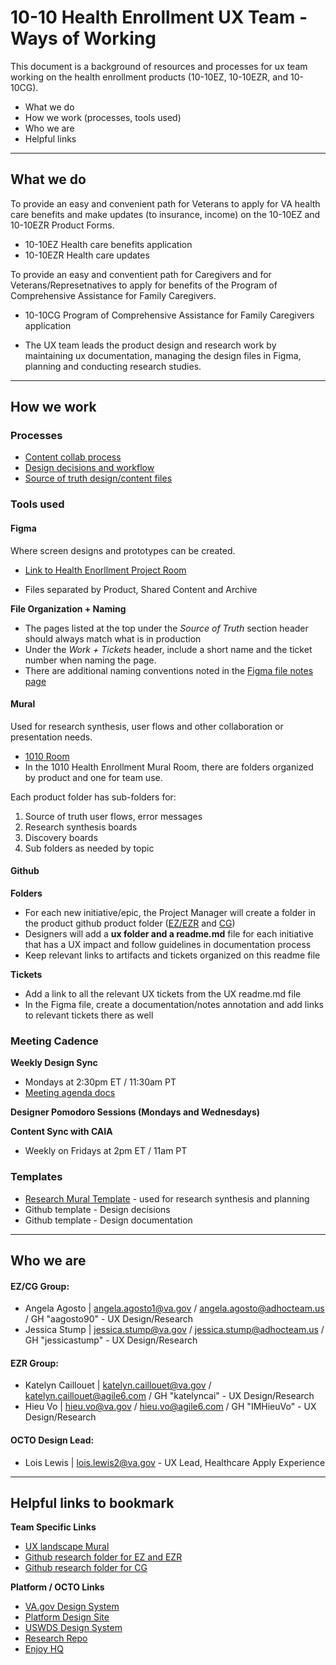 # 10-10 Health Enrollment UX Team - Ways of Working


This document is a background of resources and processes for ux team working on the health enrollment products (10-10EZ, 10-10EZR, and 10-10CG).

- What we do
- How we work (processes, tools used)
- Who we are
- Helpful links

----

## What we do

To provide an easy and convenient path for Veterans to apply for VA health care benefits and make updates (to insurance, income) on the 10-10EZ and 10-10EZR Product Forms.
- 10-10EZ Health care benefits application
- 10-10EZR Health care updates

To provide an easy and conventient path for Caregivers and for Veterans/Represetnatives to apply for benefits of the Program of Comprehensive Assistance for Family Caregivers.
- 10-10CG Program of Comprehensive Assistance for Family Caregivers application


- The UX team leads the product design and research work by maintaining ux documentation, managing the design files in Figma, planning and conducting research studies. 
  
---

## How we work 


### Processes

- [Content collab process](https://github.com/department-of-veterans-affairs/va.gov-team/blob/master/products/health-care/application/va-application/ux-team/process-content-collab.md)
- [Design decisions and workflow](https://github.com/department-of-veterans-affairs/va.gov-team/blob/master/products/health-care/application/va-application/ux-team/process-workflow.md)
- [Source of truth design/content files](https://github.com/department-of-veterans-affairs/va.gov-team/blob/master/products/health-care/application/va-application/ux-team/process-source-of-truth.md)


### Tools used


#### Figma 
Where screen designs and prototypes can be created.   
- [Link to Health Enorllment Project Room](https://www.figma.com/files/team/1278375444205744118/project/175597680/Healthcare-Benefits-Applications?fuid=1070808939264105970)

- Files separated by Product, Shared Content and Archive

**File Organization + Naming**
- The pages listed at the top under the _Source of Truth_ section header should always match what is in production
- Under the _Work + Tickets_ header, include a short name and the ticket number when naming the page.
- There are additional naming conventions noted in the [Figma file notes page](https://www.figma.com/design/UljiHam46o5DItC5iDgmPd/10-10EZ?node-id=3347-33475&t=gfTdB6dw3usNzHme-0)

#### Mural 
Used for research synthesis, user flows and other collaboration or presentation needs. 

- [1010 Room](https://app.mural.co/invitation/room/1670613238628?code=a67c337f0cd645d18b1b99d77f3743e1&sender=uadf1ed7fe7c76f0914967329)
- In the 1010 Health Enrollment Mural Room, there are folders organized by product and one for team use.

Each product folder has sub-folders for:
1. Source of truth user flows, error messages
2. Research synthesis boards
3. Discovery boards
4. Sub folders as needed by topic


#### Github 

**Folders**
- For each new initiative/epic, the Project Manager will create a folder in the product github product folder ([EZ/EZR](https://github.com/department-of-veterans-affairs/va.gov-team/tree/master/products/health-care/application/va-application) and [CG](https://github.com/department-of-veterans-affairs/va.gov-team/tree/master/products/caregivers))
- Designers will add a **ux folder and a readme.md** file for each initiative that has a UX impact and follow guidelines in documentation process
- Keep relevant links to artifacts and tickets organized on this readme file


**Tickets**
- Add a link to all the relevant UX tickets from the UX readme.md file
- In the Figma file, create a documentation/notes annotation and add links to relevant tickets there as well



### Meeting Cadence

**Weekly Design Sync**

- Mondays at 2:30pm ET / 11:30am PT
- [Meeting agenda docs](https://github.com/department-of-veterans-affairs/va.gov-team/blob/master/products/health-care/application/va-application/ux-team/design-weekly-sync-agenda.md)


**Designer Pomodoro Sessions (Mondays and Wednesdays)**

  

**Content Sync with CAIA** 
- Weekly on Fridays at 2pm ET / 11am PT




### Templates

- [Research Mural Template](https://app.mural.co/t/departmentofveteransaffairs9999/m/departmentofveteransaffairs9999/1696943969535/ebeb7ce2f9bb547e6652d68ee6dd2e8b8f3fb55e?sender=uadf1ed7fe7c76f0914967329) - used for research synthesis and planning
- Github template - Design decisions
- Github template - Design documentation


---



## Who we are

#### EZ/CG Group:
- Angela Agosto | angela.agosto1@va.gov / angela.agosto@adhocteam.us / GH "aagosto90" - UX Design/Research
- Jessica Stump | jessica.stump@va.gov / jessica.stump@adhocteam.us / GH "jessicastump" - UX Design/Research

#### EZR Group: 
- Katelyn Caillouet | katelyn.caillouet@va.gov / katelyn.caillouet@agile6.com / GH "katelyncai" - UX Design/Research
- Hieu Vo | hieu.vo@va.gov / hieu.vo@agile6.com / GH "IMHieuVo" - UX Design/Research

#### OCTO Design Lead:
- Lois Lewis | lois.lewis2@va.gov - UX Lead, Healthcare Apply Experience


---

## Helpful links to bookmark 

**Team Specific Links**
- [UX landscape Mural](https://app.mural.co/t/departmentofveteransaffairs9999/m/departmentofveteransaffairs9999/1697039977149/b8a5ea90748703093cdcb405b84463e515cfea2a?sender=uadf1ed7fe7c76f0914967329)
- [Github research folder for EZ and EZR](https://github.com/department-of-veterans-affairs/va.gov-team/tree/master/products/health-care/application/va-application/research)
- [Github research folder for CG](https://github.com/department-of-veterans-affairs/va.gov-team/tree/master/products/caregivers/research)


**Platform / OCTO Links**
- [VA.gov Design System](https://design.va.gov/)
- [Platform Design Site](https://depo-platform-documentation.scrollhelp.site/research-design/design-at-va)
- [USWDS Design System](https://designsystem.digital.gov/)
- [Research Repo](https://github.com/department-of-veterans-affairs/va.gov-research-repository/projects/1)
- [Enjoy HQ](https://app.enjoyhq.com/projects/Pd9aMMgoW/plan)

